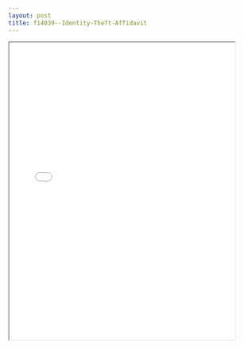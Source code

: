 ```yaml
---
layout: post
title: f14039--Identity-Theft-Affidavit
---
```


<div class="pdf-container">
<iframe src="/ea//_pdf-2-md/f14039--Identity-Theft-Affidavit.pdf" height="600" width="90%" allowFullScreen="true"></iframe>
</div>

